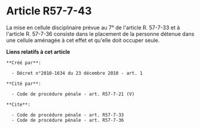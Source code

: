 # Article R57-7-43

La mise en cellule disciplinaire prévue au 7° de l'article R. 57-7-33 et à l'article R. 57-7-36 consiste dans le placement de
la personne détenue dans une cellule aménagée à cet effet et qu'elle doit occuper seule.

**Liens relatifs à cet article**

	**Créé par**:

	  - Décret n°2010-1634 du 23 décembre 2010 - art. 1

	**Cité par**:

	  - Code de procédure pénale - art. R57-7-21 (V)

	**Cite**:

	  - Code de procédure pénale - art. R57-7-33
	  - Code de procédure pénale - art. R57-7-36
